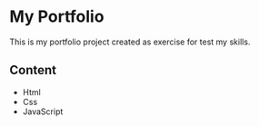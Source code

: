 # My Portfolio

This is my portfolio project created as exercise for test my skills.

## Content

- Html
- Css
- JavaScript